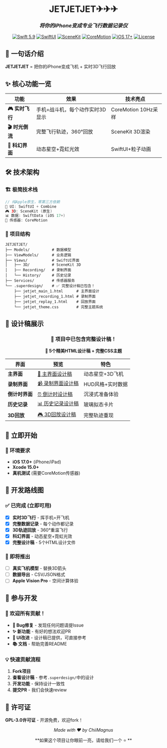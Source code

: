 <div align="center">

# JETJETJET✈︎✈︎✈︎

### *将你的iPhone变成专业飞行数据记录仪*

[![Swift 5.9](https://img.shields.io/badge/Swift-5.9-orange.svg)](https://swift.org) [![SwiftUI](https://img.shields.io/badge/SwiftUI-5-green.svg)](https://developer.apple.com/swiftui)
[![SceneKit](https://img.shields.io/badge/3D-SceneKit-purple.svg)](https://developer.apple.com/scenekit) [![CoreMotion](https://img.shields.io/badge/Sensors-CoreMotion-red.svg)](https://developer.apple.com/coremotion)
[![iOS 17+](https://img.shields.io/badge/iOS-17+-blue.svg)](https://developer.apple.com/ios) [![License](https://img.shields.io/badge/License-GPL--3.0-yellow.svg)](./LICENSE)

</div>

## 🎯 一句话介绍

**JETJETJET** = 把你的iPhone变成飞机 + 实时3D飞行回放

## ✨ 核心功能一览

| 功能 | 效果 | 技术亮点 |
|------|------|----------|
| **🎮 实时飞行** | 手机=战斗机，每个动作实时3D显示 | CoreMotion 10Hz采样 |
| **🎬 时光倒流** | 完整飞行轨迹，360°回放 | SceneKit 3D渲染 |
| **🌌 科幻界面** | 动态星空+霓虹光效 | SwiftUI+粒子动画 |

## 🛠️ 技术架构

### 🏗️ 极简技术栈
```swift
// 纯Apple原生，零第三方依赖
📱 UI: SwiftUI + Combine
🎮 3D: SceneKit (原生)
📊 数据: SwiftData (iOS 17+)
🎯 传感器: CoreMotion
```

### 📁 项目结构
```
JETJETJET/
├── Models/          # 数据模型
├── ViewModels/      # 业务逻辑
├── Views/           # SwiftUI界面
│   ├── 3D/          # SceneKit 3D
│   ├── Recording/   # 录制界面
│   └── History/     # 历史记录
├── Services/        # 传感器服务
└── .superdesign/    # ✅ 完整设计稿已包含！
    ├── jetjet_main_1.html      # 主界面设计
    ├── jetjet_recording_1.html # 录制界面
    ├── jetjet_replay_1.html    # 回放界面
    └── jetjet_theme.css        # 完整主题系统
```

## 🎨 设计稿展示

<div align="center">

### 📂 项目中已包含完整设计稿！

**🎨 5个精美HTML设计稿 + 完整CSS主题**

| 界面 | 预览 | 特色 |
|------|------|------|
| **主界面** | [🚀 主界面设计稿](./.superdesign/design_iterations/jetjet_main_1.html) | 动态星空+3D飞机 |
| **录制界面** | [📹 录制界面设计稿](./.superdesign/design_iterations/jetjet_recording_1.html) | HUD风格+实时数据 |
| **倒计时界面** | [⏰ 倒计时设计稿](./.superdesign/design_iterations/jetjet_countdown_1.html) | 沉浸式准备体验 |
| **历史记录** | [📊 历史记录设计稿](./.superdesign/design_iterations/jetjet_history_1.html) | 玻璃拟态卡片 |
| **3D回放** | [🎮 3D回放设计稿](./.superdesign/design_iterations/jetjet_replay_1.html) | 完整轨迹重现 |

</div>

## 🚀 立即开始

### 📱 环境要求
- **iOS 17.0+** (iPhone/iPad)
- **Xcode 15.0+**
- **真机测试** (需要CoreMotion传感器)

## 🎯 开发路线图

### ✅ 已完成 (立即可用)
- [x] **实时3D飞行** - 挥手机=开飞机
- [x] **完整数据记录** - 每个动作都记录
- [x] **3D轨迹回放** - 360°重温飞行
- [x] **科幻界面** - 动态星空+霓虹光效
- [x] **完整设计稿** - 5个HTML设计文件

### 🚧 即将推出
- [ ] **真实飞机模型** - 替换3D箭头
- [ ] **数据导出** - CSV/JSON格式
- [ ] **Apple Vision Pro** - 空间计算体验

## 🤝 参与开发

### 🎯 欢迎所有贡献！
- **🐛 Bug修复** - 发现任何问题请提Issue
- **✨ 新功能** - 有好的想法欢迎PR
- **🎨 UI改进** - 设计稿已提供，可直接参考
- **📚 文档** - 帮助完善README

### 💡 快速贡献流程
1. **Fork项目**
2. **查看设计稿** - 参考`.superdesign/`中的设计
3. **开发功能** - 保持设计一致性
4. **提交PR** - 我们会快速review

## 📄 许可证

**GPL-3.0许可证** - 开源免费，欢迎fork！

<div align="center">

*Made with ❤️ by ChiiMagnus*

**如果这个项目让你眼前一亮，请给我们一个 ⭐️ **

</div> 

